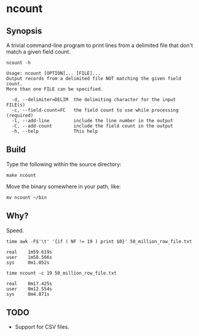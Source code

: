 # ncount

## Synopsis

A trivial command-line program to print lines from a delimited file that 
don't match a given field count.

```
ncount -h

Usage: ncount [OPTION]... [FILE]...
Output records from a delimited file NOT matching the given field count.
More than one FILE can be specified.

  -d, --delimiter=DELIM  the delimiting character for the input FILE(s)
  -c, --field-count=FC   the field count to use while processing (required)
  -l, --add-line         include the line number in the output
  -C, --add-count        include the field count in the output
  -h, --help             This help
```

## Build

Type the following within the source directory:

```
make ncount
```

Move the binary somewhere in your path, like:

```
mv ncount ~/bin
```

## Why?

Speed.

```
time awk -F$'\t' '{if ( NF != 19 ) print $0}' 50_million_row_file.txt

real    1m59.619s
user    1m58.566s
sys     0m1.052s

time ncount -c 19 50_million_row_file.txt

real    0m17.425s
user    0m12.554s
sys     0m4.871s
```


## TODO

- Support for CSV files.
